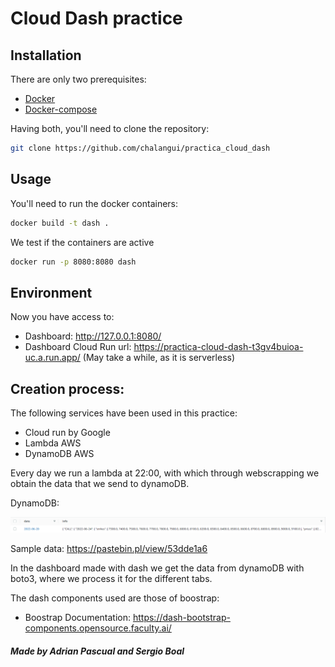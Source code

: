 <h1>Cloud Dash practice</h1>

## Installation

There are only two prerequisites:

* [Docker](https://docs.docker.com/get-docker/)
* [Docker-compose](https://docs.docker.com/compose/install/)

Having both, you'll need to clone the repository:

``` bash
git clone https://github.com/chalangui/practica_cloud_dash
```

## Usage

You'll need to run the docker containers:

``` bash
docker build -t dash .
```
We test if the containers are active
``` bash
docker run -p 8080:8080 dash
```
## Environment

Now you have access to:
* Dashboard: http://127.0.0.1:8080/
* Dashboard Cloud Run url: https://practica-cloud-dash-t3gv4buioa-uc.a.run.app/
(May take a while, as it is serverless)

## Creation process:

The following services have been used in this practice:
- Cloud run by Google
- Lambda AWS 
- DynamoDB AWS

Every day we run a lambda at 22:00, with which through webscrapping we obtain the data that we send to dynamoDB.

DynamoDB:

![Alt text](src/assets/data_row.png)

Sample data:
https://pastebin.pl/view/53dde1a6

In the dashboard made with dash we get the data from dynamoDB with boto3, where we process it for the different tabs.

The dash components used are those of boostrap:
* Boostrap Documentation: https://dash-bootstrap-components.opensource.faculty.ai/




##### Made by Adrian Pascual and Sergio Boal